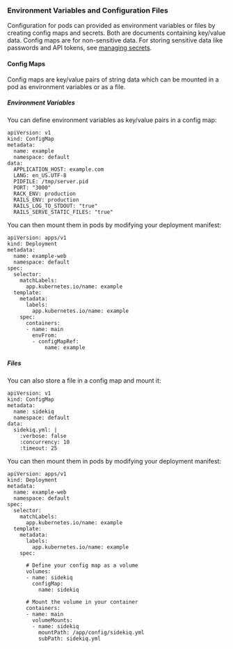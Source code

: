 
### Environment Variables and Configuration Files

Configuration for pods can provided as environment variables or files by
creating config maps and secrets. Both are documents containing
key/value data. Config maps are for non-sensitive data. For storing
sensitive data like passwords and API tokens, see [managing
secrets](#managing-secrets).

#### Config Maps

Config maps are key/value pairs of string data which can be mounted in a
pod as environment variables or as a file.

##### Environment Variables

You can define environment variables as key/value pairs in a config map:

<div class="code panel pdl" style="border-width: 1px;">

<div class="codeContent panelContent pdl">

``` syntaxhighlighter-pre
apiVersion: v1
kind: ConfigMap
metadata:
  name: example
  namespace: default
data:
  APPLICATION_HOST: example.com
  LANG: en_US.UTF-8
  PIDFILE: /tmp/server.pid
  PORT: "3000"
  RACK_ENV: production
  RAILS_ENV: production
  RAILS_LOG_TO_STDOUT: "true"
  RAILS_SERVE_STATIC_FILES: "true"
```

</div>

</div>

You can then mount them in pods by modifying your deployment manifest:

<div class="code panel pdl" style="border-width: 1px;">

<div class="codeContent panelContent pdl">

``` syntaxhighlighter-pre
apiVersion: apps/v1
kind: Deployment
metadata:
  name: example-web
  namespace: default
spec:
  selector:
    matchLabels:
      app.kubernetes.io/name: example
  template:
    metadata:
      labels:
        app.kubernetes.io/name: example
    spec:
      containers:
      - name: main
        envFrom:
        - configMapRef:
            name: example
```

</div>

</div>

##### Files

You can also store a file in a config map and mount it:

<div class="code panel pdl" style="border-width: 1px;">

<div class="codeContent panelContent pdl">

``` syntaxhighlighter-pre
apiVersion: v1
kind: ConfigMap
metadata:
  name: sidekiq
  namespace: default
data:
  sidekiq.yml: |
    :verbose: false
    :concurrency: 10
    :timeout: 25
```

</div>

</div>

You can then mount them in pods by modifying your deployment manifest:

<div class="code panel pdl" style="border-width: 1px;">

<div class="codeContent panelContent pdl">

``` syntaxhighlighter-pre
apiVersion: apps/v1
kind: Deployment
metadata:
  name: example-web
  namespace: default
spec:
  selector:
    matchLabels:
      app.kubernetes.io/name: example
  template:
    metadata:
      labels:
        app.kubernetes.io/name: example
    spec:

      # Define your config map as a volume
      volumes:
      - name: sidekiq
        configMap:
          name: sidekiq

      # Mount the volume in your container
      containers:
      - name: main
        volumeMounts:
        - name: sidekiq
          mountPath: /app/config/sidekiq.yml
          subPath: sidekiq.yml
```

</div>

</div>
